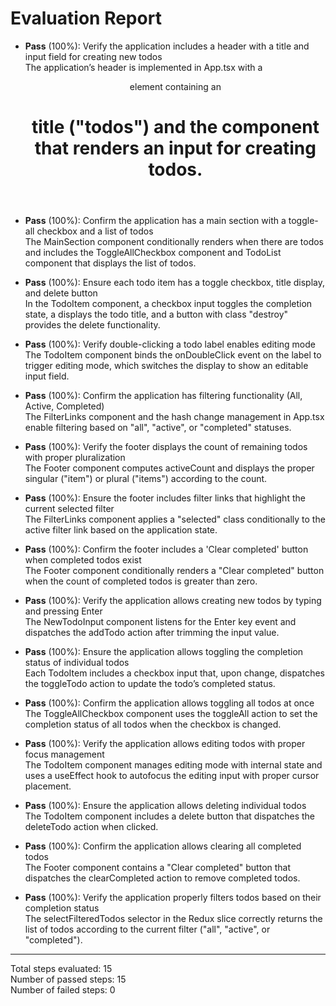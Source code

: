 # Evaluation Report

- **Pass** (100%): Verify the application includes a header with a title and input field for creating new todos  
  The application’s header is implemented in App.tsx with a <header> element containing an <h1> title ("todos") and the <NewTodoInput /> component that renders an input for creating todos.

- **Pass** (100%): Confirm the application has a main section with a toggle-all checkbox and a list of todos  
  The MainSection component conditionally renders when there are todos and includes the ToggleAllCheckbox component and TodoList component that displays the list of todos.

- **Pass** (100%): Ensure each todo item has a toggle checkbox, title display, and delete button  
  In the TodoItem component, a checkbox input toggles the completion state, a <label> displays the todo title, and a button with class "destroy" provides the delete functionality.

- **Pass** (100%): Verify double-clicking a todo label enables editing mode  
  The TodoItem component binds the onDoubleClick event on the label to trigger editing mode, which switches the display to show an editable input field.

- **Pass** (100%): Confirm the application has filtering functionality (All, Active, Completed)  
  The FilterLinks component and the hash change management in App.tsx enable filtering based on "all", "active", or "completed" statuses.

- **Pass** (100%): Verify the footer displays the count of remaining todos with proper pluralization  
  The Footer component computes activeCount and displays the proper singular ("item") or plural ("items") according to the count.

- **Pass** (100%): Ensure the footer includes filter links that highlight the current selected filter  
  The FilterLinks component applies a "selected" class conditionally to the active filter link based on the application state.

- **Pass** (100%): Confirm the footer includes a 'Clear completed' button when completed todos exist  
  The Footer component conditionally renders a "Clear completed" button when the count of completed todos is greater than zero.

- **Pass** (100%): Verify the application allows creating new todos by typing and pressing Enter  
  The NewTodoInput component listens for the Enter key event and dispatches the addTodo action after trimming the input value.

- **Pass** (100%): Ensure the application allows toggling the completion status of individual todos  
  Each TodoItem includes a checkbox input that, upon change, dispatches the toggleTodo action to update the todo’s completed status.

- **Pass** (100%): Confirm the application allows toggling all todos at once  
  The ToggleAllCheckbox component uses the toggleAll action to set the completion status of all todos when the checkbox is changed.

- **Pass** (100%): Verify the application allows editing todos with proper focus management  
  The TodoItem component manages editing mode with internal state and uses a useEffect hook to autofocus the editing input with proper cursor placement.

- **Pass** (100%): Ensure the application allows deleting individual todos  
  The TodoItem component includes a delete button that dispatches the deleteTodo action when clicked.

- **Pass** (100%): Confirm the application allows clearing all completed todos  
  The Footer component contains a "Clear completed" button that dispatches the clearCompleted action to remove completed todos.

- **Pass** (100%): Verify the application properly filters todos based on their completion status  
  The selectFilteredTodos selector in the Redux slice correctly returns the list of todos according to the current filter ("all", "active", or "completed").

---

Total steps evaluated: 15  
Number of passed steps: 15  
Number of failed steps: 0